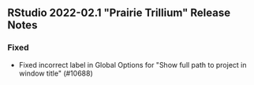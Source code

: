 ## RStudio 2022-02.1 "Prairie Trillium" Release Notes

### Fixed

* Fixed incorrect label in Global Options for "Show full path to project in window title" (#10688)

